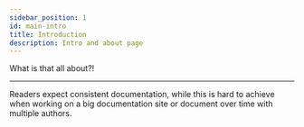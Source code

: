 ```yaml
---
sidebar_position: 1
id: main-intro
title: Introduction
description: Intro and about page
---
```


What is that all about?!

---

Readers expect consistent documentation, while this is hard to achieve when working on a big documentation site or document over time with multiple authors.
